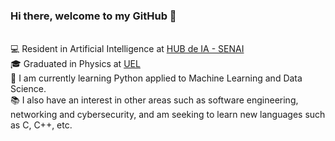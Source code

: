 <h3> Hi there, welcome to my GitHub <font style="vertical-align: inherit;"><font style="vertical-align: inherit;">
             🤘
            </font></font>
</h3>
<br>
<font style="vertical-align: inherit;"><font style="vertical-align: inherit;">
             💻
            </font></font>Resident in Artificial Intelligence at <a href='https://www.senaipr.org.br/tecnologiaeinovacao/nossarede/hubia/'>HUB de IA - SENAI</a>
<br>
<font style="vertical-align: inherit;"><font style="vertical-align: inherit;">
             🎓
            </font></font>Graduated in Physics at <a href='https://portal.uel.br/home/'>UEL</a>
<br>
<font style="vertical-align: inherit;"><font style="vertical-align: inherit;">
             📝
            </font></font>I am currently learning Python applied to Machine Learning and Data Science.
<br>
<font style="vertical-align: inherit;"><font style="vertical-align: inherit;">
             📚
            </font></font>I also have an interest in other areas such as software engineering, networking and cybersecurity, and am seeking to learn new languages such as C, C++, etc.
            
<!--
<br><br>
<p align='center'>
  <img src="https://github-readme-stats.vercel.app/api?username=MarchVitoria&theme=gotham&show_icons=true" alt="Vitoria's GitHub stats" />
</p>
-->
<!--
**MarchVitoria/MarchVitoria** is a ✨ _special_ ✨ repository because its `README.md` (this file) appears on your GitHub profile.

Here are some ideas to get you started:

- 🔭 I’m currently working on ...
- 🌱 I’m currently learning ...
- 👯 I’m looking to collaborate on ...
- 🤔 I’m looking for help with ...
- 💬 Ask me about ...
- 📫 How to reach me: ...
- 😄 Pronouns: ...
- ⚡ Fun fact: ...
-->
